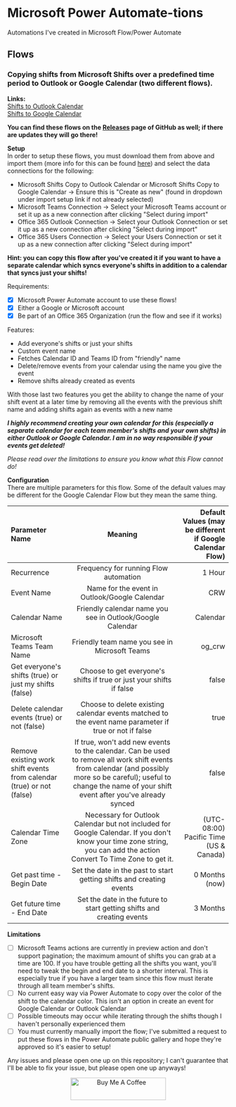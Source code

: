 # Microsoft Power Automate-tions
Automations I've created in Microsoft Flow/Power Automate

## Flows

### Copying shifts from Microsoft Shifts over a predefined time period to Outlook or Google Calendar (two different flows).

**Links:**  
[Shifts to Outlook Calendar](https://github.com/codycodes/microsoft_power_automate/releases/download/1.0/MicrosoftTeamsShifts-OutlookCalendarEvents_20200106003516.zip)  
[Shifts to Google Calendar](https://github.com/codycodes/microsoft_power_automate/releases/download/1.0/MicrosoftTeamsShifts-GoogleCalendarEvents_20200106003403.zip)  

**You can find these flows on the [Releases](https://github.com/codycodes/microsoft_power_automate/releases) page of GitHub as well; if there are updates they will go there!**

**Setup**  
In order to setup these flows, you must download them from above and import them (more info for this can be found [here](https://flow.microsoft.com/en-us/blog/import-export-bap-packages/)) and select the data connections for the following:
* Microsoft Shifts Copy to Outlook Calendar or Microsoft Shifts Copy to Google Calendar -> Ensure this is "Create as new" (found in dropdown under import setup link if not already selected)
* Microsoft Teams Connection -> Select your Microsoft Teams account or set it up as a new connection after clicking "Select during import"
* Office 365 Outlook Connection -> Select your Outlook Connection or set it up as a new connection after clicking "Select during import"
* Office 365 Users Connection -> Select your Users Connection or set it up as a new connection after clicking "Select during import"

**Hint: you can copy this flow after you've created it if you want to have a separate calendar which syncs everyone's shifts in addition to a calendar that syncs just your shifts!**

Requirements:
- [x] Microsoft Power Automate account to use these flows!
- [x] Either a Google or Microsoft account
- [x] Be part of an Office 365 Organization (run the flow and see if it works)

Features:

* Add everyone's shifts or just your shifts
* Custom event name
* Fetches Calendar ID and Teams ID from "friendly" name
* Delete/remove events from your calendar using the name you give the event
* Remove shifts already created as events

With those last two features you get the ability to change the name of your shift event at a later time by removing all the events with the previous shift name and adding shifts again as events with a new name

***I highly recommend creating your own calendar for this (especially a separate calendar for each team member's shifts and your own shifts) in either Outlook or Google Calendar. I am in no way responsible if your events get deleted!***

_Please read over the limitations to ensure you know what this Flow cannot do!_

**Configuration**  
There are multiple parameters for this flow. Some of the default values may be different for the Google Calendar Flow but they mean the same thing.

| Parameter Name       | Meaning     | Default Values (may be different if Google Calendar Flow) |
| :------------- | :----------: | -----------: |
|  Recurrence | Frequency for running Flow automation  | 1 Hour    |
|  Event Name | Name for the event in Outlook/Google Calendar   | CRW    |
| Calendar Name  | Friendly calendar name you see in Outlook/Google Calendar | Calendar |
| Microsoft Teams Team Name | Friendly team name you see in Microsoft Teams | og_crw |
| Get everyone's shifts (true) or just my shifts (false) | Choose to get everyone's shifts if true or just your shifts if false  | false |
| Delete calendar events (true) or not (false) | Choose to delete existing calendar events matched to the event name parameter if true or not if false  | true |
| Remove existing work shift events from calendar (true) or not (false) | If true, won't add new events to the calendar. Can be used to remove all work shift events from calendar (and possibly more so be careful); useful to change the name of your shift event after you've already synced  | false |
| Calendar Time Zone | Necessary for Outlook Calendar but not included for Google Calendar. If you don't know your time zone string, you can add the action Convert To Time Zone to get it. | (UTC-08:00) Pacific Time (US & Canada) |
| Get past time - Begin Date | Set the date in the past to start getting shifts and creating events | 0 Months (now) |
| Get future time - End Date | Set the date in the future to start getting shifts and creating events | 3 Months |

**Limitations**
- [ ] Microsoft Teams actions are currently in preview action and don't support pagination; the maximum amount of shifts you can grab at a time are 100. If you have trouble getting all the shifts you want, you'll need to tweak the begin and end date to a shorter interval. This is especially true if you have a larger team since this flow must iterate through all team member's shifts.
- [ ] No current easy way via Power Automate to copy over the color of the shift to the calendar color. This isn't an option in create an event for Google Calendar or Outlook Calendar
- [ ] Possible timeouts may occur while iterating through the shifts though I haven't personally experienced them
- [ ] You must currently manually import the flow; I've submitted a request to put these flows in the Power Automate public gallery and hope they're approved so it's easier to setup!

Any issues and please open one up on this repository; I can't guarantee that I'll be able to fix your issue, but please open one up anyways!

<div style="text-align:center"><a href="https://www.buymeacoffee.com/vyKzl3x" target="_blank"><img src="https://cdn.buymeacoffee.com/buttons/default-orange.png" alt="Buy Me A Coffee" style="height: 51px !important;width: 217px !important;" ></a></div>
